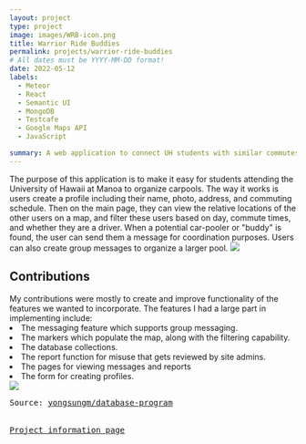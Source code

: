 ```yaml
---
layout: project
type: project
image: images/WRB-icon.png
title: Warrior Ride Buddies
permalink: projects/warrior-ride-buddies
# All dates must be YYYY-MM-DD format!
date: 2022-05-12
labels:
  - Meteor
  - React
  - Semantic UI
  - MongoDB
  - Testcafe
  - Google Maps API
  - JavaScript

summary: A web application to connect UH students with similar commutes.
---
```


The purpose of this application is to make it easy for students attending the University of Hawaii at Manoa to organize carpools. The way it works is users create a profile including their name, photo, address, and commuting schedule. Then on the main page, they can view the relative locations of the other users on a map, and filter these users based on day, commute times, and whether they are a driver. When a potential car-pooler or "buddy" is found, the user can send them a message for coordination purposes. Users can also create group messages to organize a larger pool.
<img class="ui image" src="{{ site.baseurl }}/images/ICS-314-final-project-screenshot.png"/>
<h2>
Contributions
</h2>
My contributions were mostly to create and improve functionality of the features we wanted to incorporate. The features I had a large part in implementing include:
<li>
The messaging feature which supports group messaging.
</li>
<li>
The markers which populate the map, along with the filtering capability.
</li>
<li>
The database collections.
</li>
<li>
The report function for misuse that gets reviewed by site admins.
</li>
<li>
The pages for viewing messages and reports
</li>
<li>
The form for creating profiles.
</li>
<img class="ui image" src="{{ site.baseurl }}/images/group-messaging.png"/>

<pre>Source: <a href="https://github.com/warrior-ride-buddies/warrior-ride-buddies/"><i class="large github icon"></i>yongsungm/database-program</a>
<br/>
<a href="warrior-ride-buddies.github.io/">Project information page</a></pre>
<br/>
<br/>

